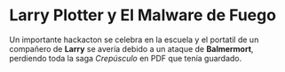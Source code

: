 # Larry Plotter y El Malware de Fuego

Un importante hackacton se celebra en la escuela y el portatil de un compañero de **Larry**
se avería debido a un ataque de **Balmermort**, perdiendo toda la saga *Crepúsculo*
en PDF que tenía guardado.

